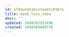 ```yaml
---
id: pl9qune51mix3axbti01brk
title: mask_loss_idea
desc: ''
updated: 1698392551496
created: 1698389489776
---
```



